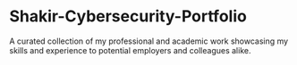 # Shakir-Cybersecurity-Portfolio
A curated collection of my professional and academic work showcasing my skills and experience to potential employers and colleagues alike. 
